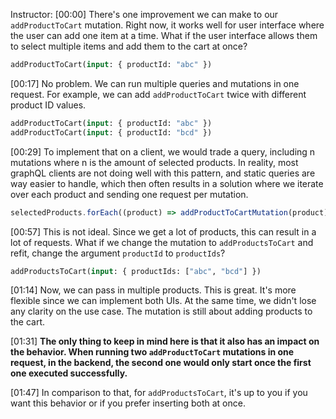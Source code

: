 Instructor: [00:00] There's one improvement we can make to our `addProductToCart` mutation. Right now, it works well for user interface where the user can add one item at a time. What if the user interface allows them to select multiple items and add them to the cart at once?

```graphql
addProductToCart(input: { productId: "abc" })
```

[00:17] No problem. We can run multiple queries and mutations in one request. For example, we can add `addProductToCart` twice with different product ID values.

```graphql
addProductToCart(input: { productId: "abc" })
addProductToCart(input: { productId: "bcd" })
```

[00:29] To implement that on a client, we would trade a query, including n mutations where n is the amount of selected products. In reality, most graphQL clients are not doing well with this pattern, and static queries are way easier to handle, which then often results in a solution where we iterate over each product and sending one request per mutation.

```js
selectedProducts.forEach((product) => addProductToCartMutation(product));
```

[00:57] This is not ideal. Since we get a lot of products, this can result in a lot of requests. What if we change the mutation to `addProductsToCart` and refit, change the argument `productId` to `productIds`?

```graphql
addProductsToCart(input: { productIds: ["abc", "bcd"] })
```

[01:14] Now, we can pass in multiple products. This is great. It's more flexible since we can implement both UIs. At the same time, we didn't lose any clarity on the use case. The mutation is still about adding products to the cart.

[01:31] **The only thing to keep in mind here is that it also has an impact on the behavior. When running two `addProductToCart` mutations in one request, in the backend, the second one would only start once the first one executed successfully.**

[01:47] In comparison to that, for `addProductsToCart`, it's up to you if you want this behavior or if you prefer inserting both at once.
